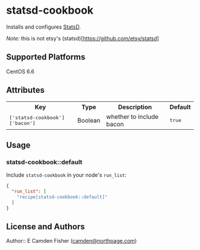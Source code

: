 # statsd-cookbook

Installs and configures [StatsD](https://github.com/quasor/statsd).

*Note:* this is not etsy's (statsd)[https://github.com/etsy/statsd]

## Supported Platforms

CentOS 6.6

## Attributes

<table>
  <tr>
    <th>Key</th>
    <th>Type</th>
    <th>Description</th>
    <th>Default</th>
  </tr>
  <tr>
    <td><tt>['statsd-cookbook']['bacon']</tt></td>
    <td>Boolean</td>
    <td>whether to include bacon</td>
    <td><tt>true</tt></td>
  </tr>
</table>

## Usage

### statsd-cookbook::default

Include `statsd-cookbook` in your node's `run_list`:

```json
{
  "run_list": [
    "recipe[statsd-cookbook::default]"
  ]
}
```

## License and Authors

Author:: E Camden Fisher (<camden@northpage.com>)
